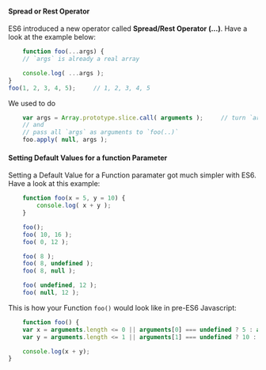 <h4>Spread or Rest Operator</h4>

ES6 introduced a new operator called <b>Spread/Rest Operator (...)</b>. Have a look at the example below:

```javascript
	function foo(...args) {
    // `args` is already a real array

    console.log( ...args );
}
foo(1, 2, 3, 4, 5);		// 1, 2, 3, 4, 5
```
We used to do
```javascript
	var args = Array.prototype.slice.call( arguments );		// turn `arguments` into a real array
	// and
	// pass all `args` as arguments to `foo(..)`
    foo.apply( null, args );
```
<h4>Setting Default Values for a function Parameter</h4>

Setting a Default Value for a Function paramater got much simpler with ES6. Have a look at this example:

```javascript
	function foo(x = 5, y = 10) {
    	console.log( x + y );
	}

	foo();
	foo( 10, 16 );
	foo( 0, 12 );

	foo( 8 );
	foo( 8, undefined );
	foo( 8, null );

	foo( undefined, 12 );
	foo( null, 12 );
```
This is how your Function `foo()` would look like in pre-ES6 Javascript:

```javascript
	function foo() {
    var x = arguments.length <= 0 || arguments[0] === undefined ? 5 : arguments[0];
    var y = arguments.length <= 1 || arguments[1] === undefined ? 10 : arguments[1];

    console.log(x + y);
}
```
